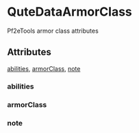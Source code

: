 # QuteDataArmorClass

Pf2eTools armor class attributes

## Attributes

[abilities](#abilities), [armorClass](#armorclass), [note](#note)


### abilities


### armorClass


### note
